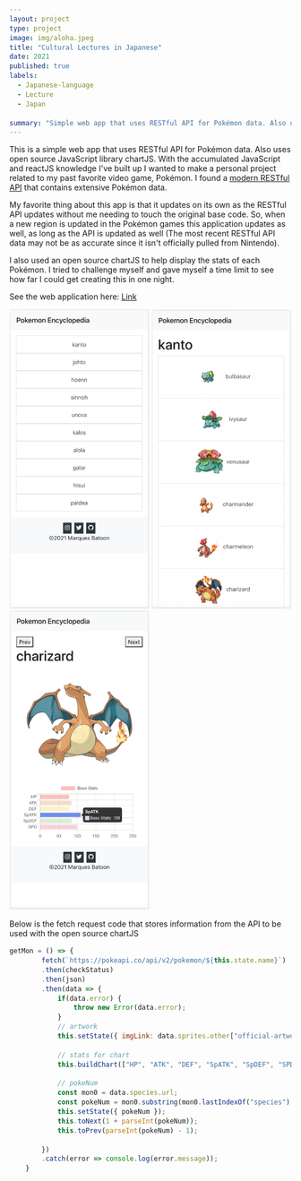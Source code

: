 ```yaml
---
layout: project
type: project
image: img/aloha.jpeg
title: "Cultural Lectures in Japanese"
date: 2021
published: true
labels:
  - Japanese-language
  - Lecture
  - Japan

summary: "Simple web app that uses RESTful API for Pokémon data. Also uses open source JavaScript library chartJS"
---
```


This is a simple web app that uses RESTful API for Pokémon data. Also uses open source JavaScript library chartJS. With the accumulated JavaScript and reactJS knowledge I've built up I wanted to make a personal project related to my past favorite video game, Pokémon. I found a [modern RESTful API](https://pokeapi.co/) that contains extensive Pokémon data. 

My favorite thing about this app is that it updates on its own as the RESTful API updates without me needing to touch the original base code. So, when a new region is updated in the Pokémon games this application updates as well, as long as the API is updated as well (The most recent RESTful API data may not be as accurate since it isn't officially pulled from Nintendo). 

I also used an open source chartJS to help display the stats of each Pokémon. I tried to challenge myself and gave myself a time limit to see how far I could get creating this in one night.

See the web application here: [Link](https://marques-pokedex.netlify.app/)

<div class="text-center p-4">
  <!-- <img width="200px" src="../img/math-marques.png" class="img-thumbnail" > -->
  <img width="250px" src="../img/Poke3.png">
  <img width="250px" src="../img/Poke1.png">
  <img width="250px" src="../img/Poke5png.png">
</div>

Below is the fetch request code that stores information from the API to be used with the open source chartJS

```js
getMon = () => {
        fetch(`https://pokeapi.co/api/v2/pokemon/${this.state.name}`)
        .then(checkStatus)
        .then(json)
        .then(data => {
            if(data.error) {
                throw new Error(data.error);
            }
            // artwork
            this.setState({ imgLink: data.sprites.other["official-artwork"]["front_default"] });

            // stats for chart
            this.buildChart(["HP", "ATK", "DEF", "SpATK", "SpDEF", "SPD"], [data.stats[0].base_stat, data.stats[1].base_stat, data.stats[2].base_stat, data.stats[3].base_stat, data.stats[4].base_stat, data.stats[5].base_stat], "Base Stats");

            // pokeNum
            const mon0 = data.species.url;
            const pokeNum = mon0.substring(mon0.lastIndexOf("species") + 8, mon0.lastIndexOf("/"));
            this.setState({ pokeNum });
            this.toNext(1 + parseInt(pokeNum));
            this.toPrev(parseInt(pokeNum) - 1);

        })
        .catch(error => console.log(error.message));
    }
```

